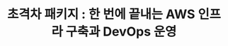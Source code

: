 <div align="center">
  <h1>초격차 패키지 : 한 번에 끝내는 AWS 인프라 구축과 DevOps 운영</h1>
</div>

<p align="center">

</p>




